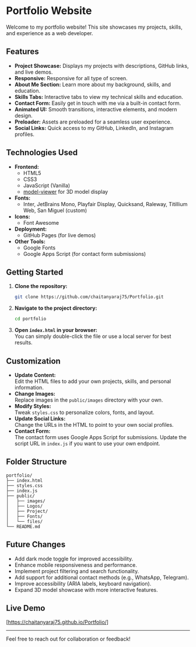 # Portfolio Website

Welcome to my portfolio website! This site showcases my projects, skills, and experience as a web developer.

## Features

- **Project Showcase:** Displays my projects with descriptions, GitHub links, and live demos.
- **Responsive:** Responsive for all type of screen.
- **About Me Section:** Learn more about my background, skills, and education.
- **Skills Tabs:** Interactive tabs to view my technical skills and education.
- **Contact Form:** Easily get in touch with me via a built-in contact form.
- **Animated UI:** Smooth transitions, interactive elements, and modern design.
- **Preloader:** Assets are preloaded for a seamless user experience.
- **Social Links:** Quick access to my GitHub, LinkedIn, and Instagram profiles.

## Technologies Used

- **Frontend:**  
  - HTML5  
  - CSS3  
  - JavaScript (Vanilla)
  - [model-viewer](https://modelviewer.dev/) for 3D model display
- **Fonts:**  
  - Inter, JetBrains Mono, Playfair Display, Quicksand, Raleway, Titillium Web, San Miguel (custom)
- **Icons:**  
  - Font Awesome
- **Deployment:**  
  - GitHub Pages (for live demos)
- **Other Tools:**  
  - Google Fonts  
  - Google Apps Script (for contact form submissions)

## Getting Started

1. **Clone the repository:**
    ```bash
    git clone https://github.com/chaitanyaraj75/Portfolio.git
    ```
2. **Navigate to the project directory:**
    ```bash
    cd portfolio
    ```
3. **Open `index.html` in your browser:**  
   You can simply double-click the file or use a local server for best results.

## Customization

- **Update Content:**  
  Edit the HTML files to add your own projects, skills, and personal information.
- **Change Images:**  
  Replace images in the `public/images` directory with your own.
- **Modify Styles:**  
  Tweak `styles.css` to personalize colors, fonts, and layout.
- **Update Social Links:**  
  Change the URLs in the HTML to point to your own social profiles.
- **Contact Form:**  
  The contact form uses Google Apps Script for submissions. Update the script URL in `index.js` if you want to use your own endpoint.

## Folder Structure

```
portfolio/
├── index.html
├── styles.css
├── index.js
├── public/
│   ├── images/
│   ├── Logos/
│   ├── Project/
│   ├── Fonts/
│   └── files/
└── README.md
```

## Future Changes

- Add dark mode toggle for improved accessibility.
- Enhance mobile responsiveness and performance.
- Implement project filtering and search functionality.
- Add support for additional contact methods (e.g., WhatsApp, Telegram).
- Improve accessibility (ARIA labels, keyboard navigation).
- Expand 3D model showcase with more interactive features.

## Live Demo

[https://chaitanyaraj75.github.io/Portfolio/]

---

Feel free to reach out for collaboration or feedback!

